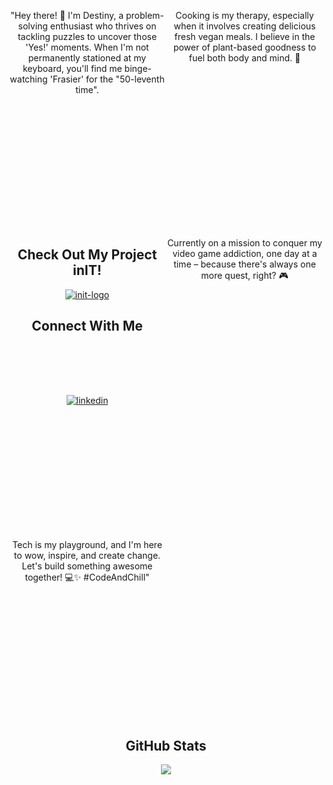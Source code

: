 <div align="center" style="display:grid; grid-template-columns: repeat(2,1fr); row-gap: 5vh;justify-items:center">

  <p>"Hey there! 👋 I'm Destiny, a problem-solving enthusiast who thrives on tackling puzzles to uncover those 'Yes!' moments. When I'm not permanently stationed at my keyboard, you'll find me  binge-watching  'Frasier' for the "50-leventh time".

Cooking is my therapy, especially when it involves creating delicious fresh vegan meals. I believe in the power of plant-based goodness to fuel both body and mind. 🌱

Currently on a mission to conquer my video game addiction, one day at a time – because there's always one more quest, right? 🎮

Tech is my playground, and I'm here to wow, inspire, and create change. Let's build something awesome together! 💻✨ #CodeAndChill"
  </p>

  <div width="100%" style="grid-column:1; grid-row:2">
    <h2>Check Out My Project inIT!</h2>
     <div>
      <a href="https://init-job-search-engine.netlify.app/"><img src="https://i.ibb.co/YNSPn50/init-logo.png" alt="init-logo" border="0"></a>
    </div>  
    <h2>Connect With Me</h2>
    <div>
      <a href="https://linkedin.com/in/destiny-joyner-934846243/" target="_blank">
      <img src=https://img.shields.io/badge/linkedin-%231E77B5.svg?&style=for-the-badge&logo=linkedin&logoColor=white alt=linkedin style="margin-top: 2vh;" />
      </a>  
    </div>  
  </div>
  <div style="grid-column:span 2; grid-row:4">
    <h2>GitHub Stats</h2>
    <img src="https://github-readme-stats.vercel.app/api?username=DestinyJoyner&show_icons=true&count_private=true&hide_border=true" style="grid-column:2; grid-row:2" />
  </div>
</div>
